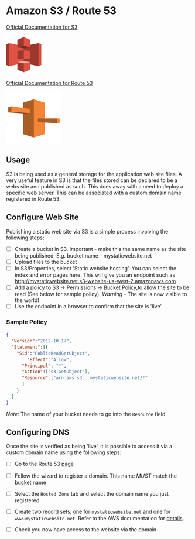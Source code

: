 # Amazon S3 / Route 53

[Official Documentation for S3](https://aws.amazon.com/s3/)

<img src="../images/s3.png">

[Official Documentation for Route 53](https://aws.amazon.com/route53/)

<img src="../images/route53.png">

## Usage

S3 is being used as a general storage for the application web site files.  A very useful feature in S3 is that the files stored can be declared to be a webs site and published as such.
This does away with a need to deploy a specific web server. This can be associated with a custom domain name registered in Route 53.

## Configure Web Site

Publishing a static web site via S3 is a simple process involving the following steps:

- [ ] Create a bucket in S3. Important - make this the same name as the site being published. E.g. bucket name - mystaticwebsite.net
- [ ] Upload files to the bucket
- [ ] In S3/Properties, select 'Static website hosting'. You can select the index and error pages here. This will give you an endpoint such as http://mystaticwebsite.net.s3-website-us-west-2.amazonaws.com
- [ ] Add a policy to S3 -> Permissions -> Bucket Policy,to allow the site to be read (See below for sample policy). *Warning* - The site is now visible to the world!
- [ ] Use the endpoint in a browser to confirm that the site is 'live'

### Sample Policy

```json
{
  "Version":"2012-10-17",
  "Statement":[{
	"Sid":"PublicReadGetObject",
        "Effect":"Allow",
	  "Principal": "*",
      "Action":["s3:GetObject"],
      "Resource":["arn:aws:s3:::mystaticwebsite.net/*"
      ]
    }
  ]
}
```
*Note:* The name of your bucket needs to go into the `Resource` field

## Configuring DNS

Once the site is verified as being 'live', it is possible to access it via a custom domain name using the following steps:

- [ ] Go to the Route 53 [page](https://console.aws.amazon.com/route53/home)
- [ ] Follow the wizard to register a domain. This name *MUST* match the bucket name
- [ ] Select the `Hosted Zone` tab and select the domain name you just registered
- [ ] Create two record sets, one for `mystaticwebsite.net` and one for `www.mystaticwebsite.net`. Refer to the AWS documentation for [details](https://docs.aws.amazon.com/AmazonS3/latest/dev/website-hosting-custom-domain-walkthrough.html).
- [ ] Check you now have access to the website via the domain
  
